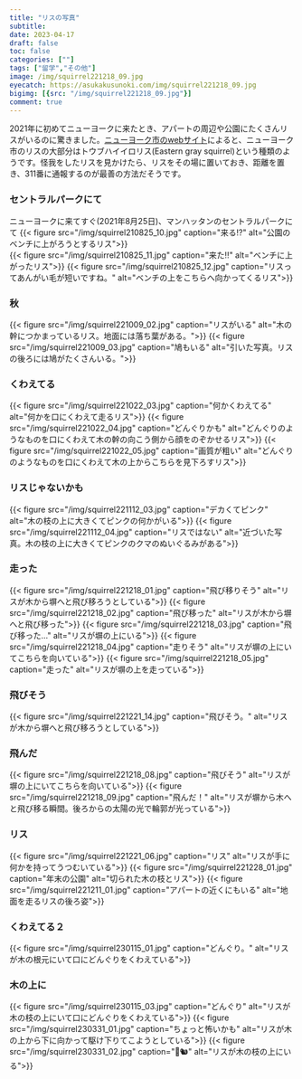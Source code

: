 ```yaml
---
title: "リスの写真"
subtitle: 
date: 2023-04-17
draft: false
toc: false
categories: [""]
tags: ["留学","その他"]
image: /img/squirrel221218_09.jpg
eyecatch: https://asukakusunoki.com/img/squirrel221218_09.jpg
bigimg: [{src: "/img/squirrel221218_09.jpg"}]
comment: true
---
```


2021年に初めてニューヨークに来たとき、アパートの周辺や公園にたくさんリスがいるのに驚きました。[ニューヨーク市のwebサイト](https://www.nycgovparks.org/programs/rangers/wildlife-management/squirrels)によると、ニューヨーク市のリスの大部分はトウブハイイロリス(Eastern gray squirrel)という種類のようです。怪我をしたリスを見かけたら、リスをその場に置いておき、距離を置き、311番に通報するのが最善の方法だそうです。

### セントラルパークにて
ニューヨークに来てすぐ(2021年8月25日)、マンハッタンのセントラルパークにて
{{< figure src="/img/squirrel210825_10.jpg" caption="来る⁉" alt="公園のベンチに上がろうとするリス">}}  
{{< figure src="/img/squirrel210825_11.jpg" caption="来た‼" alt="ベンチに上がったリス">}}
{{< figure src="/img/squirrel210825_12.jpg" caption="リスってあんがい毛が短いですね。" alt="ベンチの上をこちらへ向かってくるリス">}}  

### 秋
{{< figure src="/img/squirrel221009_02.jpg" caption="リスがいる" alt="木の幹につかまっているリス。地面には落ち葉がある。">}}
{{< figure src="/img/squirrel221009_03.jpg" caption="鳩もいる" alt="引いた写真。リスの後ろには鳩がたくさんいる。">}}

### くわえてる
{{< figure src="/img/squirrel221022_03.jpg" caption="何かくわえてる" alt="何かを口にくわえて走るリス">}}
{{< figure src="/img/squirrel221022_04.jpg" caption="どんぐりかも" alt="どんぐりのようなものを口にくわえて木の幹の向こう側から顔をのぞかせるリス">}}
{{< figure src="/img/squirrel221022_05.jpg" caption="画質が粗い" alt="どんぐりのようなものを口にくわえて木の上からこちらを見下ろすリス">}}

### リスじゃないかも
{{< figure src="/img/squirrel221112_03.jpg" caption="デカくてピンク" alt="木の枝の上に大きくてピンクの何かがいる">}} 
{{< figure src="/img/squirrel221112_04.jpg" caption="リスではない" alt="近づいた写真。木の枝の上に大きくてピンクのクマのぬいぐるみがある">}}

### 走った
{{< figure src="/img/squirrel221218_01.jpg" caption="飛び移りそう" alt="リスが木から塀へと飛び移ろうとしている">}}
{{< figure src="/img/squirrel221218_02.jpg" caption="飛び移った" alt="リスが木から塀へと飛び移った">}}
{{< figure src="/img/squirrel221218_03.jpg" caption="飛び移った…" alt="リスが塀の上にいる">}}
{{< figure src="/img/squirrel221218_04.jpg" caption="走りそう" alt="リスが塀の上にいてこちらを向いている">}}
{{< figure src="/img/squirrel221218_05.jpg" caption="走った" alt="リスが塀の上を走っている">}}

### 飛びそう
{{< figure src="/img/squirrel221221_14.jpg" caption="飛びそう。" alt="リスが木から塀へと飛び移ろうとしている">}}

### 飛んだ
{{< figure src="/img/squirrel221218_08.jpg" caption="飛びそう" alt="リスが塀の上にいてこちらを向いている">}}
{{< figure src="/img/squirrel221218_09.jpg" caption="飛んだ！" alt="リスが塀から木へと飛び移る瞬間。後ろからの太陽の光で輪郭が光っている">}}

### リス
{{< figure src="/img/squirrel221221_06.jpg" caption="リス" alt="リスが手に何かを持ってうつむいている">}}
{{< figure src="/img/squirrel221228_01.jpg" caption="年末の公園" alt="切られた木の枝とリス">}}
{{< figure src="/img/squirrel221211_01.jpg" caption="アパートの近くにもいる" alt="地面を走るリスの後ろ姿">}}

### くわえてる２
{{< figure src="/img/squirrel230115_01.jpg" caption="どんぐり。" alt="リスが木の根元にいて口にどんぐりをくわえている">}}

### 木の上に
{{< figure src="/img/squirrel230115_03.jpg" caption="どんぐり" alt="リスが木の枝の上にいて口にどんぐりをくわえている">}}
{{< figure src="/img/squirrel230331_01.jpg" caption="ちょっと怖いかも" alt="リスが木の上から下に向かって駆け下りてこようとしている">}}
{{< figure src="/img/squirrel230331_02.jpg" caption="🌳🐿" alt="リスが木の枝の上にいる">}}